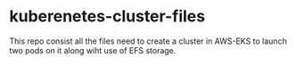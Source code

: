 # kuberenetes-cluster-files
This repo consist all the files need to create a cluster in AWS-EKS to launch two pods on it along wiht use of EFS storage.
